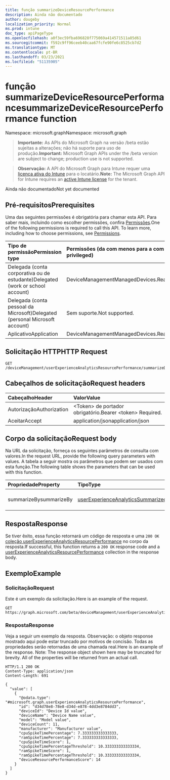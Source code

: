 ```yaml
---
title: função summarizeDeviceResourcePerformance
description: Ainda não documentado
author: dougeby
localization_priority: Normal
ms.prod: intune
doc_type: apiPageType
ms.openlocfilehash: a0f3ec59fba696828f775069a414571511a85d61
ms.sourcegitcommit: f592c9ff96ceeb40caa67fcfe90fe6c8525cb7d2
ms.translationtype: MT
ms.contentlocale: pt-BR
ms.lasthandoff: 03/23/2021
ms.locfileid: "51135905"
---
```

# <a name="summarizedeviceresourceperformance-function"></a><span data-ttu-id="47fe1-103">função summarizeDeviceResourcePerformance</span><span class="sxs-lookup"><span data-stu-id="47fe1-103">summarizeDeviceResourcePerformance function</span></span>

<span data-ttu-id="47fe1-104">Namespace: microsoft.graph</span><span class="sxs-lookup"><span data-stu-id="47fe1-104">Namespace: microsoft.graph</span></span>

> <span data-ttu-id="47fe1-105">**Importante:** As APIs do Microsoft Graph na versão /beta estão sujeitas a alterações; não há suporte para uso de produção.</span><span class="sxs-lookup"><span data-stu-id="47fe1-105">**Important:** Microsoft Graph APIs under the /beta version are subject to change; production use is not supported.</span></span>

> <span data-ttu-id="47fe1-106">**Observação:** A API do Microsoft Graph para Intune requer uma [licença ativa do Intune](https://go.microsoft.com/fwlink/?linkid=839381) para o locatário.</span><span class="sxs-lookup"><span data-stu-id="47fe1-106">**Note:** The Microsoft Graph API for Intune requires an [active Intune license](https://go.microsoft.com/fwlink/?linkid=839381) for the tenant.</span></span>

<span data-ttu-id="47fe1-107">Ainda não documentado</span><span class="sxs-lookup"><span data-stu-id="47fe1-107">Not yet documented</span></span>

## <a name="prerequisites"></a><span data-ttu-id="47fe1-108">Pré-requisitos</span><span class="sxs-lookup"><span data-stu-id="47fe1-108">Prerequisites</span></span>
<span data-ttu-id="47fe1-p101">Uma das seguintes permissões é obrigatória para chamar esta API. Para saber mais, incluindo como escolher permissões, confira [Permissões](/graph/permissions-reference).</span><span class="sxs-lookup"><span data-stu-id="47fe1-p101">One of the following permissions is required to call this API. To learn more, including how to choose permissions, see [Permissions](/graph/permissions-reference).</span></span>

|<span data-ttu-id="47fe1-111">Tipo de permissão</span><span class="sxs-lookup"><span data-stu-id="47fe1-111">Permission type</span></span>|<span data-ttu-id="47fe1-112">Permissões (da com menos para a com mais privilégios)</span><span class="sxs-lookup"><span data-stu-id="47fe1-112">Permissions (from least to most privileged)</span></span>|
|:---|:---|
|<span data-ttu-id="47fe1-113">Delegada (conta corporativa ou de estudante)</span><span class="sxs-lookup"><span data-stu-id="47fe1-113">Delegated (work or school account)</span></span>|<span data-ttu-id="47fe1-114">DeviceManagementManagedDevices.ReadWrite.All</span><span class="sxs-lookup"><span data-stu-id="47fe1-114">DeviceManagementManagedDevices.ReadWrite.All</span></span>|
|<span data-ttu-id="47fe1-115">Delegada (conta pessoal da Microsoft)</span><span class="sxs-lookup"><span data-stu-id="47fe1-115">Delegated (personal Microsoft account)</span></span>|<span data-ttu-id="47fe1-116">Sem suporte.</span><span class="sxs-lookup"><span data-stu-id="47fe1-116">Not supported.</span></span>|
|<span data-ttu-id="47fe1-117">Aplicativo</span><span class="sxs-lookup"><span data-stu-id="47fe1-117">Application</span></span>|<span data-ttu-id="47fe1-118">DeviceManagementManagedDevices.ReadWrite.All</span><span class="sxs-lookup"><span data-stu-id="47fe1-118">DeviceManagementManagedDevices.ReadWrite.All</span></span>|

## <a name="http-request"></a><span data-ttu-id="47fe1-119">Solicitação HTTP</span><span class="sxs-lookup"><span data-stu-id="47fe1-119">HTTP Request</span></span>
<!-- {
  "blockType": "ignored"
}
-->
``` http
GET /deviceManagement/userExperienceAnalyticsResourcePerformance/summarizeDeviceResourcePerformance
```

## <a name="request-headers"></a><span data-ttu-id="47fe1-120">Cabeçalhos de solicitação</span><span class="sxs-lookup"><span data-stu-id="47fe1-120">Request headers</span></span>
|<span data-ttu-id="47fe1-121">Cabeçalho</span><span class="sxs-lookup"><span data-stu-id="47fe1-121">Header</span></span>|<span data-ttu-id="47fe1-122">Valor</span><span class="sxs-lookup"><span data-stu-id="47fe1-122">Value</span></span>|
|:---|:---|
|<span data-ttu-id="47fe1-123">Autorização</span><span class="sxs-lookup"><span data-stu-id="47fe1-123">Authorization</span></span>|<span data-ttu-id="47fe1-124">&lt;Token&gt; de portador obrigatório.</span><span class="sxs-lookup"><span data-stu-id="47fe1-124">Bearer &lt;token&gt; Required.</span></span>|
|<span data-ttu-id="47fe1-125">Aceitar</span><span class="sxs-lookup"><span data-stu-id="47fe1-125">Accept</span></span>|<span data-ttu-id="47fe1-126">application/json</span><span class="sxs-lookup"><span data-stu-id="47fe1-126">application/json</span></span>|

## <a name="request-body"></a><span data-ttu-id="47fe1-127">Corpo da solicitação</span><span class="sxs-lookup"><span data-stu-id="47fe1-127">Request body</span></span>
<span data-ttu-id="47fe1-128">Na URL da solicitação, forneça os seguintes parâmetros de consulta com valores.</span><span class="sxs-lookup"><span data-stu-id="47fe1-128">In the request URL, provide the following query parameters with values.</span></span>
<span data-ttu-id="47fe1-129">A tabela a seguir mostra os parâmetros que podem ser usados com esta função.</span><span class="sxs-lookup"><span data-stu-id="47fe1-129">The following table shows the parameters that can be used with this function.</span></span>

|<span data-ttu-id="47fe1-130">Propriedade</span><span class="sxs-lookup"><span data-stu-id="47fe1-130">Property</span></span>|<span data-ttu-id="47fe1-131">Tipo</span><span class="sxs-lookup"><span data-stu-id="47fe1-131">Type</span></span>|<span data-ttu-id="47fe1-132">Descrição</span><span class="sxs-lookup"><span data-stu-id="47fe1-132">Description</span></span>|
|:---|:---|:---|
|<span data-ttu-id="47fe1-133">summarizeBy</span><span class="sxs-lookup"><span data-stu-id="47fe1-133">summarizeBy</span></span>|[<span data-ttu-id="47fe1-134">userExperienceAnalyticsSummarizedBy</span><span class="sxs-lookup"><span data-stu-id="47fe1-134">userExperienceAnalyticsSummarizedBy</span></span>](../resources/intune-devices-userexperienceanalyticssummarizedby.md)|<span data-ttu-id="47fe1-135">Ainda não documentado</span><span class="sxs-lookup"><span data-stu-id="47fe1-135">Not yet documented</span></span>|



## <a name="response"></a><span data-ttu-id="47fe1-136">Resposta</span><span class="sxs-lookup"><span data-stu-id="47fe1-136">Response</span></span>
<span data-ttu-id="47fe1-137">Se tiver êxito, essa função retornará um código de resposta e uma `200 OK` [coleção userExperienceAnalyticsResourcePerformance](../resources/intune-devices-userexperienceanalyticsresourceperformance.md) no corpo da resposta.</span><span class="sxs-lookup"><span data-stu-id="47fe1-137">If successful, this function returns a `200 OK` response code and a [userExperienceAnalyticsResourcePerformance](../resources/intune-devices-userexperienceanalyticsresourceperformance.md) collection in the response body.</span></span>

## <a name="example"></a><span data-ttu-id="47fe1-138">Exemplo</span><span class="sxs-lookup"><span data-stu-id="47fe1-138">Example</span></span>

### <a name="request"></a><span data-ttu-id="47fe1-139">Solicitação</span><span class="sxs-lookup"><span data-stu-id="47fe1-139">Request</span></span>
<span data-ttu-id="47fe1-140">Este é um exemplo da solicitação.</span><span class="sxs-lookup"><span data-stu-id="47fe1-140">Here is an example of the request.</span></span>
``` http
GET https://graph.microsoft.com/beta/deviceManagement/userExperienceAnalyticsResourcePerformance/summarizeDeviceResourcePerformance(summarizeBy='parameterValue')
```

### <a name="response"></a><span data-ttu-id="47fe1-141">Resposta</span><span class="sxs-lookup"><span data-stu-id="47fe1-141">Response</span></span>
<span data-ttu-id="47fe1-p103">Veja a seguir um exemplo da resposta. Observação: o objeto response mostrado aqui pode estar truncado por motivos de concisão. Todas as propriedades serão retornadas de uma chamada real.</span><span class="sxs-lookup"><span data-stu-id="47fe1-p103">Here is an example of the response. Note: The response object shown here may be truncated for brevity. All of the properties will be returned from an actual call.</span></span>
``` http
HTTP/1.1 200 OK
Content-Type: application/json
Content-Length: 691

{
  "value": [
    {
      "@odata.type": "#microsoft.graph.userExperienceAnalyticsResourcePerformance",
      "id": "d34d78e8-78e8-d34d-e878-4dd3e8784dd3",
      "deviceId": "Device Id value",
      "deviceName": "Device Name value",
      "model": "Model value",
      "deviceCount": 11,
      "manufacturer": "Manufacturer value",
      "cpuSpikeTimePercentage": 7.333333333333333,
      "ramSpikeTimePercentage": 7.333333333333333,
      "cpuSpikeTimeScore": 1,
      "cpuSpikeTimePercentageThreshold": 10.333333333333334,
      "ramSpikeTimeScore": 1,
      "ramSpikeTimePercentageThreshold": 10.333333333333334,
      "deviceResourcePerformanceScore": 14
    }
  ]
}
```




